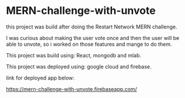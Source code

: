 # MERN-challenge-with-unvote

this project was build after doing the Restart Network MERN challenge.

I was curious about making the user vote once and then the user will be able to unvote,
so i worked on those features and mange to do them.


This project was build using:  React, mongodb and mlab.


This project was deployed using:   google cloud and firebase.


link for deployed app below:

https://mern-challenge-with-unvote.firebaseapp.com/
